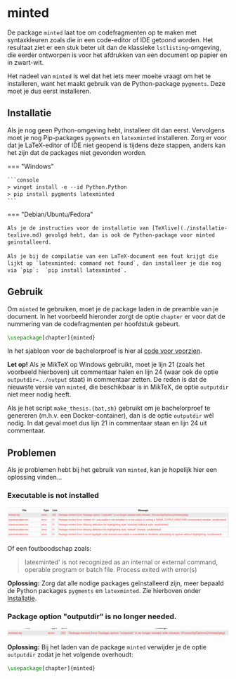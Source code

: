# minted

De package `minted` laat toe om codefragmenten op te maken met syntaxkleuren zoals die in een code-editor of IDE getoond worden. Het resultaat ziet er een stuk beter uit dan de klassieke `lstlisting`-omgeving, die eerder ontworpen is voor het afdrukken van een document op papier en in zwart-wit.

Het nadeel van `minted` is wel dat het iets meer moeite vraagt om het te installeren, want het maakt gebruik van de Python-package `pygments`. Deze moet je dus eerst installeren.

## Installatie

Als je nog geen Python-omgeving hebt, installeer dit dan eerst. Vervolgens moet je nog Pip-packages `pygments` en `latexminted` installeren. Zorg er voor dat je LaTeX-editor of IDE niet geopend is tijdens deze stappen, anders kan het zijn dat de packages niet gevonden worden.


=== "Windows"

    ```console
    > winget install -e --id Python.Python
    > pip install pygments latexminted
    ```

=== "Debian/Ubuntu/Fedora"

    Als je de instructies voor de installatie van [TeXlive](./installatie-texlive.md) gevolgd hebt, dan is ook de Python-package voor minted geïnstalleerd.

    Als je bij de compilatie van een LaTeX-document een fout krijgt die lijkt op `latexminted: command not found`, dan installeer je die nog via `pip`:  `pip install latexminted`.

## Gebruik

Om `minted` te gebruiken, moet je de package laden in de preamble van je document. In het voorbeeld hieronder zorgt de optie `chapter` er voor dat de nummering van de codefragmenten per hoofdstuk gebeurt.

```latex
\usepackage[chapter]{minted}
```

In het sjabloon voor de bachelorproef is hier al [code voor voorzien](https://github.com/HoGentTIN/latex-hogent-bachproef/blob/main/bachproef/FamilienaamVoornaamBP.tex#L19).

**Let op!** Als je MikTeX op Windows gebruikt, moet je lijn 21 (zoals het voorbeeld hierboven) uit commentaar halen en lijn 24 (waar ook de optie `outputdir=../output` staat) in commentaar zetten. De reden is dat de nieuwste versie van `minted`, die beschikbaar is in MikTeX, de optie `outputdir` niet meer nodig heeft.

Als je het script `make_thesis.{bat,sh}` gebruikt om je bachelorproef te genereren (m.h.v. een Docker-container), dan is de optie `outputdir` wél nodig. In dat geval moet dus lijn 21 in commentaar staan en lijn 24 uit commentaar.

## Problemen

Als je problemen hebt bij het gebruik van `minted`, kan je hopelijk hier een oplossing vinden...

### Executable is not installed

![](images/error-minted-executable-is-not-installed.png)

Of een foutboodschap zoals:

> latexminted' is not recognized as an internal or external command, operable program or batch file. Process exited with error(s)

**Oplossing:** Zorg dat alle nodige packages geïnstalleerd zijn, meer bepaald de Python packages `pygments` en `latexminted`. Zie hierboven onder [Installatie](#installatie).

### Package option "outputdir" is no longer needed.

![](images/error-minted-outputdir-no-longer-needed.png)

**Oplossing:** Bij het laden van de package `minted` verwijder je de optie `outputdir` zodat je het volgende overhoudt:

```latex
\usepackage[chapter]{minted}
```
